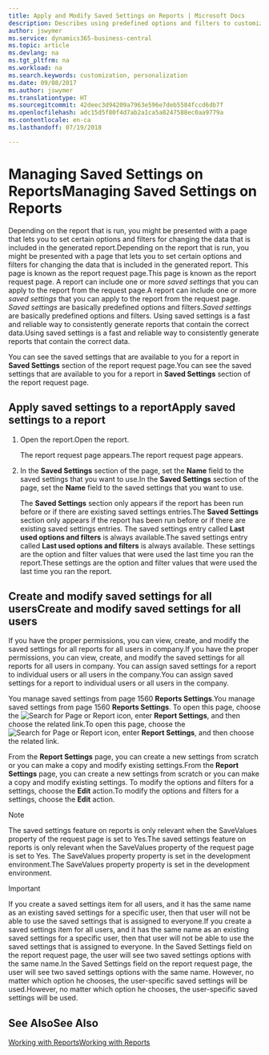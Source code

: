```yaml
---
title: Apply and Modify Saved Settings on Reports | Microsoft Docs
description: Describes using predefined options and filters to customize a report, and to generate the correct data.
author: jswymer
ms.service: dynamics365-business-central
ms.topic: article
ms.devlang: na
ms.tgt_pltfrm: na
ms.workload: na
ms.search.keywords: customization, personalization
ms.date: 09/08/2017
ms.author: jswymer
ms.translationtype: HT
ms.sourcegitcommit: 42deec3d94209a7963e596e7deb5584fccd6db7f
ms.openlocfilehash: adc15d5f80f4d7ab2a1ca5a8247588ec0aa9779a
ms.contentlocale: en-ca
ms.lasthandoff: 07/19/2018

---
```

# <a name="managing-saved-settings-on-reports"></a><span data-ttu-id="390c5-103">Managing Saved Settings on Reports</span><span class="sxs-lookup"><span data-stu-id="390c5-103">Managing Saved Settings on Reports</span></span>
<span data-ttu-id="390c5-104">Depending on the report that is run, you might be presented with a page that lets you to set certain options and filters for changing the data that is included in the generated report.</span><span class="sxs-lookup"><span data-stu-id="390c5-104">Depending on the report that is run, you might be presented with a page that lets you to set certain options and filters for changing the data that is included in the generated report.</span></span> <span data-ttu-id="390c5-105">This page is known as the report request page.</span><span class="sxs-lookup"><span data-stu-id="390c5-105">This page is known as the report request page.</span></span> <span data-ttu-id="390c5-106">A report can include one or more *saved settings* that you can apply to the report from the request page.</span><span class="sxs-lookup"><span data-stu-id="390c5-106">A report can include one or more *saved settings* that you can apply to the report from the request page.</span></span> <span data-ttu-id="390c5-107">*Saved settings* are basically predefined options and filters.</span><span class="sxs-lookup"><span data-stu-id="390c5-107">*Saved settings* are basically predefined options and filters.</span></span> <span data-ttu-id="390c5-108">Using saved settings is a fast and reliable way to consistently generate reports that contain the correct data.</span><span class="sxs-lookup"><span data-stu-id="390c5-108">Using saved settings is a fast and reliable way to consistently generate reports that contain the correct data.</span></span>

<span data-ttu-id="390c5-109">You can see the saved settings that are available to you for a report in **Saved Settings** section of the report request page.</span><span class="sxs-lookup"><span data-stu-id="390c5-109">You can see the saved settings that are available to you for a report in **Saved Settings** section of the report request page.</span></span>  

## <a name="apply-saved-settings-to-a-report"></a><span data-ttu-id="390c5-110">Apply saved settings to a report</span><span class="sxs-lookup"><span data-stu-id="390c5-110">Apply saved settings to a report</span></span>
1. <span data-ttu-id="390c5-111">Open the report.</span><span class="sxs-lookup"><span data-stu-id="390c5-111">Open the report.</span></span>

   <span data-ttu-id="390c5-112">The report request page appears.</span><span class="sxs-lookup"><span data-stu-id="390c5-112">The report request page appears.</span></span>    
2. <span data-ttu-id="390c5-113">In the **Saved Settings** section of the page, set the **Name** field  to the saved settings that you want to use.</span><span class="sxs-lookup"><span data-stu-id="390c5-113">In the **Saved Settings** section of the page, set the **Name** field  to the saved settings that you want to use.</span></span>

   <span data-ttu-id="390c5-114">The **Saved Settings** section only appears if the report has been run before or if there are existing saved settings entries.</span><span class="sxs-lookup"><span data-stu-id="390c5-114">The **Saved Settings** section only appears if the report has been run before or if there are existing saved settings entries.</span></span> <span data-ttu-id="390c5-115">The saved settings entry called **Last used options and filters** is always available.</span><span class="sxs-lookup"><span data-stu-id="390c5-115">The saved settings entry called **Last used options and filters** is always available.</span></span> <span data-ttu-id="390c5-116">These settings are the option and filter values that were used the last time you ran the report.</span><span class="sxs-lookup"><span data-stu-id="390c5-116">These settings are the option and filter values that were used the last time you ran the report.</span></span>

## <a name="create-and-modify-saved-settings-for-all-users"></a><span data-ttu-id="390c5-117">Create and modify saved settings for all users</span><span class="sxs-lookup"><span data-stu-id="390c5-117">Create and modify saved settings for all users</span></span>
<span data-ttu-id="390c5-118">If you have the proper permissions, you can view, create, and modify the saved settings for all reports for all users in company.</span><span class="sxs-lookup"><span data-stu-id="390c5-118">If you have the proper permissions, you can view, create, and modify the saved settings for all reports for all users in company.</span></span> <span data-ttu-id="390c5-119">You can assign saved settings for a report to individual users or all users in the company.</span><span class="sxs-lookup"><span data-stu-id="390c5-119">You can assign saved settings for a report to individual users or all users in the company.</span></span>

<span data-ttu-id="390c5-120">You manage saved settings from page 1560 **Reports Settings**.</span><span class="sxs-lookup"><span data-stu-id="390c5-120">You manage saved settings from page 1560 **Reports Settings**.</span></span> <span data-ttu-id="390c5-121">To open this page, choose the ![Search for Page or Report](media/ui-search/search_small.png "Search for Page or Report icon") icon, enter **Report Settings**, and then choose the related link.</span><span class="sxs-lookup"><span data-stu-id="390c5-121">To open this page, choose the ![Search for Page or Report](media/ui-search/search_small.png "Search for Page or Report icon") icon, enter **Report Settings**, and then choose the related link.</span></span>

<span data-ttu-id="390c5-122">From the **Report Settings** page, you can create a new settings from scratch or you can make a copy and modify existing settings.</span><span class="sxs-lookup"><span data-stu-id="390c5-122">From the **Report Settings** page, you can create a new settings from scratch or you can make a copy and modify existing settings.</span></span> <span data-ttu-id="390c5-123">To modify the options and filters for a settings, choose the **Edit** action.</span><span class="sxs-lookup"><span data-stu-id="390c5-123">To modify the options and filters for a settings, choose the **Edit** action.</span></span>

> [!NOTE]
> <span data-ttu-id="390c5-124">The saved settings feature on reports is only relevant when the SaveValues property of the request page is set to Yes.</span><span class="sxs-lookup"><span data-stu-id="390c5-124">The saved settings feature on reports is only relevant when the SaveValues property of the request page is set to Yes.</span></span> <span data-ttu-id="390c5-125">The SaveValues property property is set in the development environment.</span><span class="sxs-lookup"><span data-stu-id="390c5-125">The SaveValues property property is set in the development environment.</span></span>  

> [!Important]
> <span data-ttu-id="390c5-126">If you create a saved settings item for all users, and it has the same name as an existing saved settings for a specific user, then that user will not be able to use the saved settings that is assigned to everyone.</span><span class="sxs-lookup"><span data-stu-id="390c5-126">If you create a saved settings item for all users, and it has the same name as an existing saved settings for a specific user, then that user will not be able to use the saved settings that is assigned to everyone.</span></span>  <span data-ttu-id="390c5-127">In the Saved Settings field on the report request page, the user will see two saved settings options with the same name.</span><span class="sxs-lookup"><span data-stu-id="390c5-127">In the Saved Settings field on the report request page, the user will see two saved settings options with the same name.</span></span> <span data-ttu-id="390c5-128">However, no matter which option he chooses, the user-specific saved settings will be used.</span><span class="sxs-lookup"><span data-stu-id="390c5-128">However, no matter which option he chooses, the user-specific saved settings will be used.</span></span>

## <a name="see-also"></a><span data-ttu-id="390c5-129">See Also</span><span class="sxs-lookup"><span data-stu-id="390c5-129">See Also</span></span>
[<span data-ttu-id="390c5-130">Working with Reports</span><span class="sxs-lookup"><span data-stu-id="390c5-130">Working with Reports</span></span>](ui-work-report.md)  

